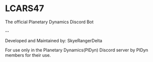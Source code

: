 # LCARS47
The official Planetary Dynamics Discord Bot

--

Developed and Maintained by: SkyeRangerDelta

For use only in the Planetary Dynamics(PlDyn) Discord server by PlDyn members for their use.
